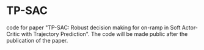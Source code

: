 # TP-SAC
code for paper "TP-SAC: Robust decision making for on-ramp in Soft Actor-Critic with Trajectory Prediction". The code will be made public after the publication of the paper.
